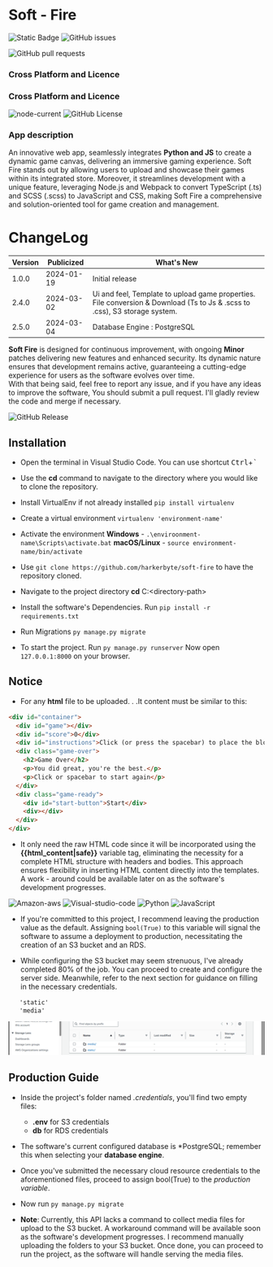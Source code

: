 # Soft - Fire 
![Static Badge](https://img.shields.io/badge/Author-Shade-green?style=for-the-badge&logo=github)
![GitHub issues](https://img.shields.io/github/issues/harkerbyte/safe-fire?style=for-the-badge&logo=git)

![GitHub pull requests](https://img.shields.io/github/issues-pr-raw/harkerbyte/safe-fire?style=for-the-badge&logo=git&color=blue)

### Cross Platform and Licence

### Cross Platform and Licence


![node-current](https://img.shields.io/node/v/package?style=for-the-badge&logo=node&logoColor=blue)
![GitHub License](https://img.shields.io/github/license/harkerbyte/soft-fire?style=for-the-badge&logo=github&color=green)


### App description
An innovative web app, seamlessly integrates **Python and JS** to create a dynamic game canvas, delivering an immersive gaming experience. Soft Fire stands out by allowing users to upload and showcase their games within its integrated store. Moreover, it streamlines development with a unique feature, leveraging Node.js and Webpack to convert TypeScript (.ts) and SCSS (.scss) to JavaScript and CSS, making Soft Fire a comprehensive and solution-oriented tool for game creation and management.



# ChangeLog

| Version |  Publicized  |   What's New
----------|--------------|---------          
|1.0.0    | 2024-01-19   | Initial release 
|2.4.0    | 2024-03-02   | Ui and feel, Template to upload game properties. File conversion & Download (Ts to Js & .scss to .css), S3 storage system.|
|2.5.0    |2024-03-04    |Database Engine : PostgreSQL|


**Soft Fire** is designed for continuous improvement, with ongoing **Minor** patches delivering new features and enhanced security. Its dynamic nature ensures that development remains active, guaranteeing a cutting-edge experience for users as the software evolves over time.</br>
With that being said, feel free to report any issue, and if you have any ideas to improve the software, You should submit a pull request. I'll gladly review the code and merge if necessary.

![GitHub Release](https://img.shields.io/github/v/release/harkerbyte/soft-fire?display_name=release&style=for-the-badge&logo=ethereum&color=blue)

## Installation 
  
* Open the terminal in Visual Studio Code. You can use shortcut <kbd>Ctrl</kbd>+<kbd>`</kbd>

* Use the **cd** command to navigate to the directory where you would like to clone the repository.
  
* Install VirtualEnv if not already installed `pip install virtualenv`
* Create a virtual environment  `virtualenv 'environment-name'`
* Activate the environment **Windows** - `.\enviroonment-name\Scripts\activate.bat` **macOS/Linux** - `source environment-name/bin/activate`
   
* Use  `git clone https://github.com/harkerbyte/soft-fire` to have the repository cloned.
* Navigate to the project directory **cd** C:\<directory-path>

* Install the software's Dependencies. Run `pip install -r requirements.txt` 
* Run Migrations `py manage.py migrate`
  
* To start the project. Run `py manage.py runserver` Now open `127.0.0.1:8000` on your browser.

  

## Notice
* For any **html** file to be uploaded. . .It content must be similar to this:
  
```html
<div id="container">
  <div id="game"></div>
  <div id="score">0</div>
  <div id="instructions">Click (or press the spacebar) to place the block</div>
  <div class="game-over">
    <h2>Game Over</h2>
    <p>You did great, you're the best.</p>
    <p>Click or spacebar to start again</p>
  </div>
  <div class="game-ready">
    <div id="start-button">Start</div>
    <div></div>
  </div>
</div>
```

* It only need the raw HTML code since it will be incorporated using the **{{html_content|safe}}** variable tag, eliminating the necessity for a complete HTML structure with headers and bodies. This approach ensures flexibility in inserting HTML content directly into the templates. 
 A work - around could be available later on as the software's development progresses.

![Amazon-aws](https://img.shields.io/badge/Amazon_AWS-FF9900?style=for-the-badge&logo=amazonaws&logoColor=white)
![Visual-studio-code](https://img.shields.io/badge/VSCode-0078D4?style=for-the-badge&logo=visual%20studio%20code&logoColor=white)
![Python](https://img.shields.io/badge/Python-FFD43B?style=for-the-badge&logo=python&logoColor=blue)
![JavaScript](https://img.shields.io/badge/JavaScript-323330?style=for-the-badge&logo=javascript&logoColor=F7DF1E)

*  If you're committed to this project, I recommend leaving the   production value as the default. Assigning ```bool(True)``` to this    variable will signal the software to assume a deployment to production, necessitating the creation of an S3 bucket and an RDS.

* While configuring the S3 bucket may seem strenuous, I've already  completed 80% of the job. You can proceed to create and configure the server side. Meanwhile, refer to the next section for guidance on filling in the necessary credentials.
```
   'static'
   'media'
```
![S3-Bucket-Objects](.images/soft-fire.png)


  
## Production Guide 
* Inside the project's folder named *.credentials*, you'll find two empty files:
  * **.env** for S3 credentials
  * **db** for RDS credentials

* The software's current configured database is *PostgreSQL; remember this when selecting your **database engine**.

* Once you've submitted the necessary cloud resource credentials to the aforementioned files, proceed to assign bool(True) to the *production variable*.

* Now run ```py manage.py migrate```

* **Note**: Currently, this API lacks a command to collect media files for upload to the S3 bucket. A workaround command will be available soon as the software's development progresses. I recommend manually uploading the folders to your S3 bucket. Once done, you can proceed to run the project, as the software will handle serving the media files.
